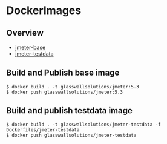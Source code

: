 # DockerImages 

## Overview

* [jmeter-base](https://github.com/k8-proxy/p-k8-jmeter-test-engine/blob/docker-images/Dockerfiles/jmeter-base)
* [jmeter-testdata](https://github.com/k8-proxy/p-k8-jmeter-test-engine/blob/docker-images/Dockerfiles/jmeter-base)

## Build and Publish base image 


```shell
$ docker build . -t glasswallsolutions/jmeter:5.3
$ docker push glasswallsolutions/jmeter:5.3
```

## Build and publish testdata image


```shell
$ docker build . -t glasswallsolutions/jmeter-testdata -f Dockerfiles/jmeter-testdata 
$ docker push glasswallsolutions/jmeter-testdata
```
